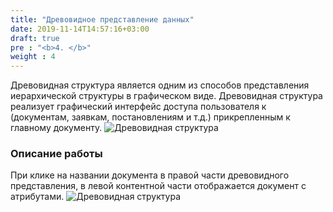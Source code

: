 ```yaml
---
title: "Древовидное представление данных"
date: 2019-11-14T14:57:16+03:00
draft: true
pre : "<b>4. </b>"
weight : 4
---
```


Древовидная структура является одним из способов представления иерархической структуры в графическом виде. Древовидная структура реализует графический интерфейс доступа пользователя к (документам, заявкам, постановлениям и т.д.) прикрепленным к главному документу. 
![Древовидная структура](../../images/image69.png)

### Описание работы
При клике на названии документа в правой части древовидного представления, в левой контентной части отображается документ с атрибутами. 
![Древовидная структура](../../images/image9.png)
